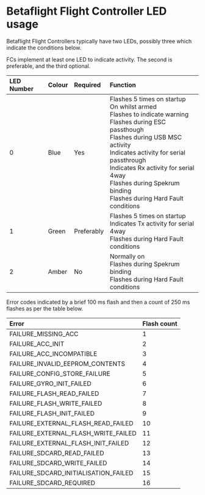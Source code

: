 # Betaflight Flight Controller LED usage

Betaflight Flight Controllers typically have two LEDs, possibly three which indicate the conditions below.

FCs implement at least one LED to indicate activity. The second is preferable, and the third optional.

| LED Number | Colour | Required   | Function                                                                                                                                                                                                                                                                                                                         |
| :--------- | :----- | :--------- | :------------------------------------------------------------------------------------------------------------------------------------------------------------------------------------------------------------------------------------------------------------------------------------------------------------------------------- |
| 0          | Blue   | Yes        | Flashes 5 times on startup<br />On whilst armed<br />Flashes to indicate warning<br />Flashes during ESC passthough<br />Flashes during USB MSC activity<br />Indicates activity for serial passthrough<br />Indicates Rx activity for serial 4way<br />Flashes during Spekrum binding<br />Flashes during Hard Fault conditions |
| 1          | Green  | Preferably | Flashes 5 times on startup<br />Indicates Tx activity for serial 4way<br />Flashes during Hard Fault conditions                                                                                                                                                                                                                  |
| 2          | Amber  | No         | Normally on<br />Flashes during Spekrum binding<br />Flashes during Hard Fault conditions                                                                                                                                                                                                                                        |

Error codes indicated by a brief 100 ms flash and then a count of 250 ms flashes as per the table below.

| Error                                | Flash count |
| :----------------------------------- | :---------- |
| FAILURE_MISSING_ACC                  | 1           |
| FAILURE_ACC_INIT                     | 2           |
| FAILURE_ACC_INCOMPATIBLE             | 3           |
| FAILURE_INVALID_EEPROM_CONTENTS      | 4           |
| FAILURE_CONFIG_STORE_FAILURE         | 5           |
| FAILURE_GYRO_INIT_FAILED             | 6           |
| FAILURE_FLASH_READ_FAILED            | 7           |
| FAILURE_FLASH_WRITE_FAILED           | 8           |
| FAILURE_FLASH_INIT_FAILED            | 9           |
| FAILURE_EXTERNAL_FLASH_READ_FAILED   | 10          |
| FAILURE_EXTERNAL_FLASH_WRITE_FAILED  | 11          |
| FAILURE_EXTERNAL_FLASH_INIT_FAILED   | 12          |
| FAILURE_SDCARD_READ_FAILED           | 13          |
| FAILURE_SDCARD_WRITE_FAILED          | 14          |
| FAILURE_SDCARD_INITIALISATION_FAILED | 15          |
| FAILURE_SDCARD_REQUIRED              | 16          |

